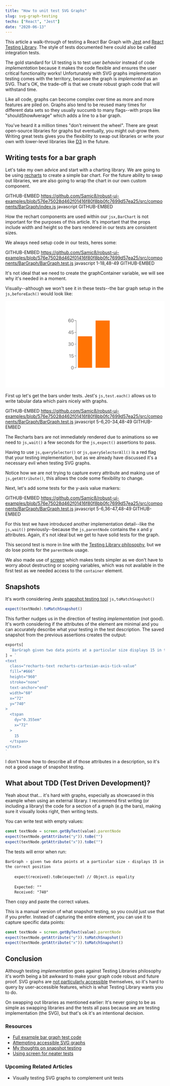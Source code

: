```yaml
---
title: "How to unit test SVG Graphs"
slug: svg-graph-testing
techs: ["React", "Jest"]
date: "2020-06-13"
---
```


This article a walk-through of testing a React Bar Graph with [Jest](https://jestjs.io/) and [React Testing Library](https://testing-library.com/docs/react-testing-library/intro). The style of tests documented here could also be called integration tests.

The gold standard for UI testing is to test user _behavior_ instead of code _implementation_ because it makes the code flexible and ensures the user critical functionality works! Unfortunately with SVG graphs implementation testing comes with the territory, because the graph is _implemented_ as an SVG. That's OK, the trade-off is that we create robust graph code that will withstand time.

Like all code, graphs can become complex over time as more and more features are piled on. Graphs also tend to be reused many times for different data sets so they usually succumb to many flags--with props like "shouldShowAverage" which adds a line to a bar graph.

You've heard it a million times "don't reinvent the wheel". There are great open-source libraries for graphs but eventually, you might out-grow them. Writing great tests gives you the flexibility to swap out libraries or write your own with lower-level libraries like [D3](https://d3js.org/) in the future.

## Writing tests for a bar graph

Let's take my own advice and start with a charting library. We are going to be using [recharts](https://github.com/recharts/recharts) to create a simple bar chart. For the future ability to swap out libraries, we are also going to wrap the chart in our own custom component.

GITHUB-EMBED https://github.com/Samic8/robust-ui-examples/blob/576e75028d462f01416f80f8bb0fc7699d57ea25/src/components/BarGraph/index.js javascript GITHUB-EMBED

How the rechart components are used within our `jsx,BarChart` is not important for the purposes of this article. It's important that the props include width and height so the bars rendered in our tests are consistent sizes.

We always need setup code in our tests, heres some:

GITHUB-EMBED https://github.com/Samic8/robust-ui-examples/blob/576e75028d462f01416f80f8bb0fc7699d57ea25/src/components/BarGraph/BarGraph.test.js javascript 1-18,48-49 GITHUB-EMBED

It's not ideal that we need to create the graphContainer variable, we will see why it's needed in a moment.

Visually--although we won't see it in these tests--the bar graph setup in the `js,beforeEach()` would look like:

![Bar Chart Example](./bar-graph.png)

First up let's get the bars under tests. Jest's `js,test.each()` allows us to write tabular data which pairs nicely with graphs.

GITHUB-EMBED https://github.com/Samic8/robust-ui-examples/blob/576e75028d462f01416f80f8bb0fc7699d57ea25/src/components/BarGraph/BarGraph.test.js javascript 5-6,20-34,48-49 GITHUB-EMBED

The Recharts bars are not immediately rendered due to animations so we need to `js,wait()` a few seconds for the `js,expect()` assertions to pass.

Having to use `js,querySelector()` or `js,querySelectorAll()` is a red flag that your testing implementation, but as we already have discussed it's a necessary evil when testing SVG graphs.

Notice how we are not trying to capture every attribute and making use of `js,getAttribute()`, this allows the code some flexibility to change.

Next, let's add some tests for the y-axis value markers:

GITHUB-EMBED https://github.com/Samic8/robust-ui-examples/blob/576e75028d462f01416f80f8bb0fc7699d57ea25/src/components/BarGraph/BarGraph.test.js javascript 5-6,36-47,48-49 GITHUB-EMBED

For this test we have introduced another implementation detail--like the `js,wait()` previously--because the `js,parentNode` contains the x and y attributes. Again, it's not ideal but we get to have solid tests for the graph.

This second test is more in line with the [Testing Library philosophy](https://testing-library.com/docs/intro), but we do lose points for the `parentNode` usage.

We also made use of [screen](https://kentcdodds.com/blog/common-mistakes-with-react-testing-library#not-using-screen) which makes tests simpler as we don't have to worry about destructing or scoping variables, which was not available in the first test as we needed access to the `container` element.

## Snapshots

It's worth considering Jests [snapshot testing tool](/article/the-snapshot-testing-tool) `js,toMatchSnapshot()`

```javascript
expect(textNode).toMatchSnapshot()
```

This further nudges us in the direction of testing _implementation_ (not good). It's worth considering if the attributes of the element are minimal and you can accurately describe what your testing in the test description. The saved snapshot from the previous assertions creates the output:

```javascript
exports[
  `BarGraph given two data points at a particular size displays 15 in the correct position 1`
] = `
<text
  class="recharts-text recharts-cartesian-axis-tick-value"
  fill="#666"
  height="960"
  stroke="none"
  text-anchor="end"
  width="60"
  x="72"
  y="740"
>
  <tspan
    dy="0.355em"
    x="72"
  >
    15
  </tspan>
</text>
`
```

I don't know how to describe all of those attributes in a description, so it's not a good usage of snapshot testing.

## What about TDD (Test Driven Development)?

Yeah about that... it's hard with graphs, especially as showcased in this example when using an external library. I recommend first writing (or including a library) the code for a section of a graph (e.g the bars), making sure it visually looks right, then writing tests.

You can write test with empty values:

```javascript
const textNode = screen.getByText(value).parentNode
expect(textNode.getAttribute("y")).toBe("")
expect(textNode.getAttribute("x")).toBe("")
```

The tests will error when run:

```
BarGraph › given two data points at a particular size › displays 15 in the correct position

    expect(received).toBe(expected) // Object.is equality

    Expected: ""
    Received: "740"
```

Then copy and paste the correct values.

This is a manual version of what snapshot testing, so you could just use that if you prefer. Instead of capturing the entire element, you can use it to capture specific data points:

```javascript
const textNode = screen.getByText(value).parentNode
expect(textNode.getAttribute("y")).toMatchSnapshot()
expect(textNode.getAttribute("x")).toMatchSnapshot()
```

## Conclusion

Although testing _implementation_ goes against Testing Libraries philosophy it's worth being a bit awkward to make your graph code robust and future proof. SVG graphs are [not particularly accessible](https://tink.uk/accessible-svg-line-graphs/) themselves, so it's hard to query by user-accessible features, which is what Testing Library wants you to do.

On swapping out libraries as mentioned earlier: It's never going to be as simple as swapping libraries and the tests all pass because we are testing implementation (the SVG), but that's ok it's an intentional decision.

### Resources

- [Full example bar graph test code](https://github.com/Samic8/robust-ui-examples/blob/576e75028d462f01416f80f8bb0fc7699d57ea25/src/components/BarGraph/BarGraph.test.js)
- [Attempting accessible SVG graphs](https://tink.uk/accessible-svg-line-graphs/)
- [My thoughts on snapshot testing](/article/the-snapshot-testing-tool)
- [Using screen for neater tests](https://kentcdodds.com/blog/common-mistakes-with-react-testing-library#not-using-screen)

### Upcoming Related Articles

- Visually testing SVG graphs to complement unit tests
